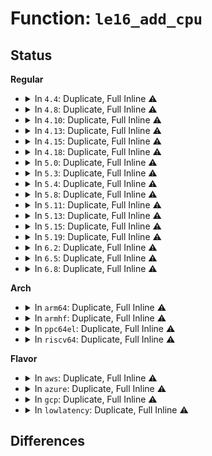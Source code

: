 # Function: <code>le16_add_cpu</code>

## Status
<b>Regular</b>
<ul>
<li>
<details>
<summary>In <code>4.4</code>: Duplicate, Full Inline ⚠️</summary>

**Collision:** Static Duplication

**Inline:** Full

**Transformation:** False

**Instances:**

```
In fs/ext4/super.c (ffffffff812ba96b)
Location: include/linux/byteorder/generic.h:143
Inline: True
Inline callers:
  - fs/ext4/super.c:ext4_setup_super
```
```
In fs/ext4/resize.c (ffffffff812c06b6)
Location: include/linux/byteorder/generic.h:143
Inline: True
Inline callers:
  - fs/ext4/resize.c:ext4_flex_group_add
```
```
In fs/ext4/extents.c (ffffffff812c3927)
Location: include/linux/byteorder/generic.h:143
Inline: True
Inline callers:
  - fs/ext4/extents.c:ext4_ext_rm_idx
  - fs/ext4/extents.c:ext4_ext_try_to_merge_right
  - fs/ext4/extents.c:ext4_ext_insert_extent
  - fs/ext4/extents.c:ext4_ext_insert_extent
  - fs/ext4/extents.c:ext4_ext_insert_extent
  - fs/ext4/extents.c:ext4_ext_insert_extent
  - fs/ext4/extents.c:ext4_ext_insert_extent
  - fs/ext4/extents.c:ext4_ext_insert_extent
  - fs/ext4/extents.c:ext4_ext_insert_extent
  - fs/ext4/extents.c:ext4_ext_remove_space
```
</details>
</li>
<li>
<details>
<summary>In <code>4.8</code>: Duplicate, Full Inline ⚠️</summary>

**Collision:** Static Duplication

**Inline:** Full

**Transformation:** False

**Instances:**

```
In fs/ext4/super.c (ffffffff812e989b)
Location: include/linux/byteorder/generic.h:143
Inline: True
Inline callers:
  - fs/ext4/super.c:ext4_setup_super
```
```
In fs/ext4/resize.c (ffffffff812efe00)
Location: include/linux/byteorder/generic.h:143
Inline: True
Inline callers:
  - fs/ext4/resize.c:ext4_flex_group_add
```
```
In fs/ext4/extents.c (ffffffff812f6571)
Location: include/linux/byteorder/generic.h:143
Inline: True
Inline callers:
  - fs/ext4/extents.c:ext4_ext_remove_space
  - fs/ext4/extents.c:ext4_ext_rm_idx
  - fs/ext4/extents.c:ext4_ext_insert_extent
  - fs/ext4/extents.c:ext4_ext_insert_extent
  - fs/ext4/extents.c:ext4_ext_insert_extent
  - fs/ext4/extents.c:ext4_ext_insert_extent
  - fs/ext4/extents.c:ext4_ext_insert_extent
  - fs/ext4/extents.c:ext4_ext_insert_extent
  - fs/ext4/extents.c:ext4_ext_insert_extent
  - fs/ext4/extents.c:ext4_ext_try_to_merge_right
```
</details>
</li>
<li>
<details>
<summary>In <code>4.10</code>: Duplicate, Full Inline ⚠️</summary>

**Collision:** Static Duplication

**Inline:** Full

**Transformation:** False

**Instances:**

```
In fs/ext4/super.c (ffffffff812ff60b)
Location: include/linux/byteorder/generic.h:143
Inline: True
Inline callers:
  - fs/ext4/super.c:ext4_setup_super
```
```
In fs/ext4/resize.c (ffffffff81305dd0)
Location: include/linux/byteorder/generic.h:143
Inline: True
Inline callers:
  - fs/ext4/resize.c:ext4_flex_group_add
```
```
In fs/ext4/extents.c (ffffffff8130c521)
Location: include/linux/byteorder/generic.h:143
Inline: True
Inline callers:
  - fs/ext4/extents.c:ext4_ext_remove_space
  - fs/ext4/extents.c:ext4_ext_rm_idx
  - fs/ext4/extents.c:ext4_ext_insert_extent
  - fs/ext4/extents.c:ext4_ext_insert_extent
  - fs/ext4/extents.c:ext4_ext_insert_extent
  - fs/ext4/extents.c:ext4_ext_insert_extent
  - fs/ext4/extents.c:ext4_ext_insert_extent
  - fs/ext4/extents.c:ext4_ext_insert_extent
  - fs/ext4/extents.c:ext4_ext_insert_extent
  - fs/ext4/extents.c:ext4_ext_try_to_merge_right
```
</details>
</li>
<li>
<details>
<summary>In <code>4.13</code>: Duplicate, Full Inline ⚠️</summary>

**Collision:** Static Duplication

**Inline:** Full

**Transformation:** False

**Instances:**

```
In fs/ext4/extents.c (ffffffff812eb02d)
Location: include/linux/byteorder/generic.h:143
Inline: True
Inline callers:
  - fs/ext4/extents.c:ext4_ext_remove_space
  - fs/ext4/extents.c:ext4_ext_rm_idx
  - fs/ext4/extents.c:ext4_ext_insert_extent
  - fs/ext4/extents.c:ext4_ext_insert_extent
  - fs/ext4/extents.c:ext4_ext_insert_extent
  - fs/ext4/extents.c:ext4_ext_insert_extent
  - fs/ext4/extents.c:ext4_ext_insert_extent
  - fs/ext4/extents.c:ext4_ext_insert_extent
  - fs/ext4/extents.c:ext4_ext_insert_extent
  - fs/ext4/extents.c:ext4_ext_try_to_merge_right
```
```
In fs/ext4/resize.c (ffffffff81320046)
Location: include/linux/byteorder/generic.h:143
Inline: True
Inline callers:
  - fs/ext4/resize.c:ext4_add_new_descs
```
```
In fs/ext4/super.c (ffffffff81334425)
Location: include/linux/byteorder/generic.h:143
Inline: True
Inline callers:
  - fs/ext4/super.c:ext4_setup_super
```
</details>
</li>
<li>
<details>
<summary>In <code>4.15</code>: Duplicate, Full Inline ⚠️</summary>

**Collision:** Static Duplication

**Inline:** Full

**Transformation:** False

**Instances:**

```
In fs/ext4/extents.c (ffffffff8130fad3)
Location: include/linux/byteorder/generic.h:144
Inline: True
Inline callers:
  - fs/ext4/extents.c:ext4_ext_remove_space
  - fs/ext4/extents.c:ext4_ext_rm_idx
  - fs/ext4/extents.c:ext4_ext_insert_extent
  - fs/ext4/extents.c:ext4_ext_insert_extent
  - fs/ext4/extents.c:ext4_ext_insert_extent
  - fs/ext4/extents.c:ext4_ext_insert_extent
  - fs/ext4/extents.c:ext4_ext_insert_extent
  - fs/ext4/extents.c:ext4_ext_insert_extent
  - fs/ext4/extents.c:ext4_ext_insert_extent
  - fs/ext4/extents.c:ext4_ext_try_to_merge_right
```
```
In fs/ext4/resize.c (ffffffff81344700)
Location: include/linux/byteorder/generic.h:144
Inline: True
Inline callers:
  - fs/ext4/resize.c:ext4_add_new_descs
```
```
In fs/ext4/super.c (ffffffff81358935)
Location: include/linux/byteorder/generic.h:144
Inline: True
Inline callers:
  - fs/ext4/super.c:ext4_setup_super
```
</details>
</li>
<li>
<details>
<summary>In <code>4.18</code>: Duplicate, Full Inline ⚠️</summary>

**Collision:** Static Duplication

**Inline:** Full

**Transformation:** False

**Instances:**

```
In fs/ext4/extents.c (ffffffff8133b30f)
Location: include/linux/byteorder/generic.h:144
Inline: True
Inline callers:
  - fs/ext4/extents.c:ext4_ext_rm_leaf
  - fs/ext4/extents.c:ext4_ext_rm_idx
  - fs/ext4/extents.c:ext4_ext_insert_extent
  - fs/ext4/extents.c:ext4_ext_insert_extent
  - fs/ext4/extents.c:ext4_ext_try_to_merge_right
  - fs/ext4/extents.c:ext4_ext_split
  - fs/ext4/extents.c:ext4_ext_split
  - fs/ext4/extents.c:ext4_ext_split
  - fs/ext4/extents.c:ext4_ext_split
  - fs/ext4/extents.c:ext4_ext_split
```
```
In fs/ext4/resize.c (ffffffff8137270d)
Location: include/linux/byteorder/generic.h:144
Inline: True
Inline callers:
  - fs/ext4/resize.c:ext4_add_new_descs
```
```
In fs/ext4/super.c (ffffffff813872d4)
Location: include/linux/byteorder/generic.h:144
Inline: True
Inline callers:
  - fs/ext4/super.c:ext4_setup_super
```
</details>
</li>
<li>
<details>
<summary>In <code>5.0</code>: Duplicate, Full Inline ⚠️</summary>

**Collision:** Static Duplication

**Inline:** Full

**Transformation:** False

**Instances:**

```
In fs/ext4/extents.c (ffffffff813525bb)
Location: include/linux/byteorder/generic.h:144
Inline: True
Inline callers:
  - fs/ext4/extents.c:ext4_ext_rm_leaf
  - fs/ext4/extents.c:ext4_ext_rm_idx
  - fs/ext4/extents.c:ext4_ext_insert_extent
  - fs/ext4/extents.c:ext4_ext_insert_extent
  - fs/ext4/extents.c:ext4_ext_try_to_merge_right
  - fs/ext4/extents.c:ext4_ext_split
  - fs/ext4/extents.c:ext4_ext_split
  - fs/ext4/extents.c:ext4_ext_split
  - fs/ext4/extents.c:ext4_ext_split
  - fs/ext4/extents.c:ext4_ext_split
```
```
In fs/ext4/resize.c (ffffffff8138a92c)
Location: include/linux/byteorder/generic.h:144
Inline: True
Inline callers:
  - fs/ext4/resize.c:ext4_add_new_descs
```
```
In fs/ext4/super.c (ffffffff8139fddc)
Location: include/linux/byteorder/generic.h:144
Inline: True
Inline callers:
  - fs/ext4/super.c:ext4_setup_super
```
</details>
</li>
<li>
<details>
<summary>In <code>5.3</code>: Duplicate, Full Inline ⚠️</summary>

**Collision:** Static Duplication

**Inline:** Full

**Transformation:** False

**Instances:**

```
In fs/ext4/extents.c (ffffffff8137be5d)
Location: include/linux/byteorder/generic.h:144
Inline: True
Inline callers:
  - fs/ext4/extents.c:ext4_ext_rm_leaf
  - fs/ext4/extents.c:ext4_ext_rm_idx
  - fs/ext4/extents.c:ext4_ext_insert_extent
  - fs/ext4/extents.c:ext4_ext_try_to_merge_right
  - fs/ext4/extents.c:ext4_ext_create_new_leaf
  - fs/ext4/extents.c:ext4_ext_split
  - fs/ext4/extents.c:ext4_ext_split
  - fs/ext4/extents.c:ext4_ext_split
  - fs/ext4/extents.c:ext4_ext_split
  - fs/ext4/extents.c:ext4_ext_split
```
```
In fs/ext4/resize.c (ffffffff813b505c)
Location: include/linux/byteorder/generic.h:144
Inline: True
Inline callers:
  - fs/ext4/resize.c:add_new_gdb
```
```
In fs/ext4/super.c (ffffffff813ca12c)
Location: include/linux/byteorder/generic.h:144
Inline: True
Inline callers:
  - fs/ext4/super.c:ext4_setup_super
```
</details>
</li>
<li>
<details>
<summary>In <code>5.4</code>: Duplicate, Full Inline ⚠️</summary>

**Collision:** Static Duplication

**Inline:** Full

**Transformation:** False

**Instances:**

```
In fs/ext4/extents.c (ffffffff8139432d)
Location: include/linux/byteorder/generic.h:144
Inline: True
Inline callers:
  - fs/ext4/extents.c:ext4_ext_rm_leaf
  - fs/ext4/extents.c:ext4_ext_rm_idx
  - fs/ext4/extents.c:ext4_ext_insert_extent
  - fs/ext4/extents.c:ext4_ext_try_to_merge_right
  - fs/ext4/extents.c:ext4_ext_create_new_leaf
  - fs/ext4/extents.c:ext4_ext_split
  - fs/ext4/extents.c:ext4_ext_split
  - fs/ext4/extents.c:ext4_ext_split
  - fs/ext4/extents.c:ext4_ext_split
  - fs/ext4/extents.c:ext4_ext_split
```
```
In fs/ext4/resize.c (ffffffff813ceb3c)
Location: include/linux/byteorder/generic.h:144
Inline: True
Inline callers:
  - fs/ext4/resize.c:add_new_gdb
```
```
In fs/ext4/super.c (ffffffff813e342c)
Location: include/linux/byteorder/generic.h:144
Inline: True
Inline callers:
  - fs/ext4/super.c:ext4_setup_super
```
</details>
</li>
<li>
<details>
<summary>In <code>5.8</code>: Duplicate, Full Inline ⚠️</summary>

**Collision:** Static Duplication

**Inline:** Full

**Transformation:** False

**Instances:**

```
In fs/ext4/extents.c (ffffffff813e030b)
Location: include/linux/byteorder/generic.h:144
Inline: True
Inline callers:
  - fs/ext4/extents.c:ext4_ext_rm_leaf
  - fs/ext4/extents.c:ext4_ext_rm_idx
  - fs/ext4/extents.c:ext4_ext_insert_extent
  - fs/ext4/extents.c:ext4_ext_try_to_merge_right
  - fs/ext4/extents.c:ext4_ext_grow_indepth
  - fs/ext4/extents.c:ext4_ext_split
  - fs/ext4/extents.c:ext4_ext_split
  - fs/ext4/extents.c:ext4_ext_split
  - fs/ext4/extents.c:ext4_ext_split
  - fs/ext4/extents.c:ext4_ext_insert_index
```
```
In fs/ext4/resize.c (ffffffff8141beb7)
Location: include/linux/byteorder/generic.h:144
Inline: True
Inline callers:
  - fs/ext4/resize.c:add_new_gdb
```
```
In fs/ext4/super.c (ffffffff81430378)
Location: include/linux/byteorder/generic.h:144
Inline: True
Inline callers:
  - fs/ext4/super.c:ext4_setup_super
```
</details>
</li>
<li>
<details>
<summary>In <code>5.11</code>: Duplicate, Full Inline ⚠️</summary>

**Collision:** Static Duplication

**Inline:** Full

**Transformation:** False

**Instances:**

```
In fs/ext4/extents.c (ffffffff813f1b8b)
Location: include/linux/byteorder/generic.h:144
Inline: True
Inline callers:
  - fs/ext4/extents.c:ext4_ext_rm_leaf
  - fs/ext4/extents.c:ext4_ext_rm_idx
  - fs/ext4/extents.c:ext4_ext_insert_extent
  - fs/ext4/extents.c:ext4_ext_try_to_merge_right
  - fs/ext4/extents.c:ext4_ext_grow_indepth
  - fs/ext4/extents.c:ext4_ext_split
  - fs/ext4/extents.c:ext4_ext_split
  - fs/ext4/extents.c:ext4_ext_split
  - fs/ext4/extents.c:ext4_ext_split
  - fs/ext4/extents.c:ext4_ext_insert_index
```
```
In fs/ext4/resize.c (ffffffff8142fbe3)
Location: include/linux/byteorder/generic.h:144
Inline: True
Inline callers:
  - fs/ext4/resize.c:add_new_gdb
```
```
In fs/ext4/super.c (ffffffff814490b8)
Location: include/linux/byteorder/generic.h:144
Inline: True
Inline callers:
  - fs/ext4/super.c:ext4_setup_super
```
</details>
</li>
<li>
<details>
<summary>In <code>5.13</code>: Duplicate, Full Inline ⚠️</summary>

**Collision:** Static Duplication

**Inline:** Full

**Transformation:** False

**Instances:**

```
In fs/ext4/extents.c (ffffffff813f800b)
Location: include/linux/byteorder/generic.h:144
Inline: True
Inline callers:
  - fs/ext4/extents.c:ext4_ext_rm_leaf
  - fs/ext4/extents.c:ext4_ext_rm_idx
  - fs/ext4/extents.c:ext4_ext_insert_extent
  - fs/ext4/extents.c:ext4_ext_try_to_merge_right
  - fs/ext4/extents.c:ext4_ext_grow_indepth
  - fs/ext4/extents.c:ext4_ext_split
  - fs/ext4/extents.c:ext4_ext_split
  - fs/ext4/extents.c:ext4_ext_split
  - fs/ext4/extents.c:ext4_ext_split
  - fs/ext4/extents.c:ext4_ext_insert_index
```
```
In fs/ext4/resize.c (ffffffff814368a5)
Location: include/linux/byteorder/generic.h:144
Inline: True
Inline callers:
  - fs/ext4/resize.c:add_new_gdb
```
```
In fs/ext4/super.c (ffffffff8144ea36)
Location: include/linux/byteorder/generic.h:144
Inline: True
Inline callers:
  - fs/ext4/super.c:ext4_setup_super
```
</details>
</li>
<li>
<details>
<summary>In <code>5.15</code>: Duplicate, Full Inline ⚠️</summary>

**Collision:** Static Duplication

**Inline:** Full

**Transformation:** False

**Instances:**

```
In fs/ext4/extents.c (ffffffff8144a4f5)
Location: include/linux/byteorder/generic.h:144
Inline: True
Inline callers:
  - fs/ext4/extents.c:ext4_ext_rm_leaf
  - fs/ext4/extents.c:ext4_ext_rm_idx
  - fs/ext4/extents.c:ext4_ext_insert_extent
  - fs/ext4/extents.c:ext4_ext_try_to_merge_right
  - fs/ext4/extents.c:ext4_ext_grow_indepth
  - fs/ext4/extents.c:ext4_ext_split
  - fs/ext4/extents.c:ext4_ext_split
  - fs/ext4/extents.c:ext4_ext_split
  - fs/ext4/extents.c:ext4_ext_split
  - fs/ext4/extents.c:ext4_ext_insert_index
```
```
In fs/ext4/resize.c (ffffffff8148a4c9)
Location: include/linux/byteorder/generic.h:144
Inline: True
Inline callers:
  - fs/ext4/resize.c:add_new_gdb
```
```
In fs/ext4/super.c (ffffffff814a2508)
Location: include/linux/byteorder/generic.h:144
Inline: True
Inline callers:
  - fs/ext4/super.c:ext4_setup_super
```
</details>
</li>
<li>
<details>
<summary>In <code>5.19</code>: Duplicate, Full Inline ⚠️</summary>

**Collision:** Static Duplication

**Inline:** Full

**Transformation:** False

**Instances:**

```
In fs/ext4/extents.c (ffffffff814c6c53)
Location: include/linux/byteorder/generic.h:144
Inline: True
Inline callers:
  - fs/ext4/extents.c:ext4_ext_rm_leaf
  - fs/ext4/extents.c:ext4_ext_rm_idx
  - fs/ext4/extents.c:ext4_ext_insert_extent
  - fs/ext4/extents.c:ext4_ext_try_to_merge_right
  - fs/ext4/extents.c:ext4_ext_grow_indepth
  - fs/ext4/extents.c:ext4_ext_split
  - fs/ext4/extents.c:ext4_ext_split
  - fs/ext4/extents.c:ext4_ext_split
  - fs/ext4/extents.c:ext4_ext_split
  - fs/ext4/extents.c:ext4_ext_insert_index
```
```
In fs/ext4/resize.c (ffffffff8150de8d)
Location: include/linux/byteorder/generic.h:144
Inline: True
Inline callers:
  - fs/ext4/resize.c:add_new_gdb
```
```
In fs/ext4/super.c (ffffffff8152982e)
Location: include/linux/byteorder/generic.h:144
Inline: True
Inline callers:
  - fs/ext4/super.c:ext4_setup_super
```
</details>
</li>
<li>
<details>
<summary>In <code>6.2</code>: Duplicate, Full Inline ⚠️</summary>

**Collision:** Static Duplication

**Inline:** Full

**Transformation:** False

**Instances:**

```
In fs/ext4/extents.c (ffffffff8155f1db)
Location: include/linux/byteorder/generic.h:144
Inline: True
Inline callers:
  - fs/ext4/extents.c:ext4_ext_rm_leaf
  - fs/ext4/extents.c:ext4_ext_rm_idx
  - fs/ext4/extents.c:ext4_ext_insert_extent
  - fs/ext4/extents.c:ext4_ext_try_to_merge_right
  - fs/ext4/extents.c:ext4_ext_grow_indepth
  - fs/ext4/extents.c:ext4_ext_split
  - fs/ext4/extents.c:ext4_ext_split
  - fs/ext4/extents.c:ext4_ext_split
  - fs/ext4/extents.c:ext4_ext_split
  - fs/ext4/extents.c:ext4_ext_insert_index
```
```
In fs/ext4/resize.c (ffffffff815a8ce2)
Location: include/linux/byteorder/generic.h:144
Inline: True
Inline callers:
  - fs/ext4/resize.c:add_new_gdb
```
```
In fs/ext4/super.c (ffffffff815c7fdb)
Location: include/linux/byteorder/generic.h:144
Inline: True
Inline callers:
  - fs/ext4/super.c:ext4_setup_super
```
</details>
</li>
<li>
<details>
<summary>In <code>6.5</code>: Duplicate, Full Inline ⚠️</summary>

**Collision:** Static Duplication

**Inline:** Full

**Transformation:** False

**Instances:**

```
In fs/ext4/extents.c (ffffffff81596f9a)
Location: include/linux/byteorder/generic.h:144
Inline: True
Inline callers:
  - fs/ext4/extents.c:ext4_ext_rm_leaf
  - fs/ext4/extents.c:ext4_ext_rm_idx
  - fs/ext4/extents.c:ext4_ext_insert_extent
  - fs/ext4/extents.c:ext4_ext_try_to_merge_right
  - fs/ext4/extents.c:ext4_ext_grow_indepth
  - fs/ext4/extents.c:ext4_ext_split
  - fs/ext4/extents.c:ext4_ext_split
  - fs/ext4/extents.c:ext4_ext_split
  - fs/ext4/extents.c:ext4_ext_split
  - fs/ext4/extents.c:ext4_ext_insert_index
```
```
In fs/ext4/resize.c (ffffffff815df563)
Location: include/linux/byteorder/generic.h:144
Inline: True
Inline callers:
  - fs/ext4/resize.c:add_new_gdb
```
```
In fs/ext4/super.c (ffffffff815ffdeb)
Location: include/linux/byteorder/generic.h:144
Inline: True
Inline callers:
  - fs/ext4/super.c:ext4_setup_super
```
</details>
</li>
<li>
<details>
<summary>In <code>6.8</code>: Duplicate, Full Inline ⚠️</summary>

**Collision:** Static Duplication

**Inline:** Full

**Transformation:** False

**Instances:**

```
In fs/ext4/extents.c (ffffffff815cfc4a)
Location: include/linux/byteorder/generic.h:144
Inline: True
Inline callers:
  - fs/ext4/extents.c:ext4_ext_rm_leaf
  - fs/ext4/extents.c:ext4_ext_rm_idx
  - fs/ext4/extents.c:ext4_ext_insert_extent
  - fs/ext4/extents.c:ext4_ext_try_to_merge_right
  - fs/ext4/extents.c:ext4_ext_grow_indepth
  - fs/ext4/extents.c:ext4_ext_split
  - fs/ext4/extents.c:ext4_ext_split
  - fs/ext4/extents.c:ext4_ext_split
  - fs/ext4/extents.c:ext4_ext_split
  - fs/ext4/extents.c:ext4_ext_insert_index
```
```
In fs/ext4/resize.c (ffffffff81618043)
Location: include/linux/byteorder/generic.h:144
Inline: True
Inline callers:
  - fs/ext4/resize.c:add_new_gdb
```
```
In fs/ext4/super.c (ffffffff81638b3b)
Location: include/linux/byteorder/generic.h:144
Inline: True
Inline callers:
  - fs/ext4/super.c:ext4_setup_super
```
</details>
</li>
</ul>
<b>Arch</b>
<ul>
<li>
<details>
<summary>In <code>arm64</code>: Duplicate, Full Inline ⚠️</summary>

**Collision:** Static Duplication

**Inline:** Full

**Transformation:** False

**Instances:**

```
In fs/ext4/extents.c (ffff8000104670b0)
Location: include/linux/byteorder/generic.h:144
Inline: True
Inline callers:
  - fs/ext4/extents.c:ext4_ext_rm_leaf
  - fs/ext4/extents.c:ext4_ext_rm_idx
  - fs/ext4/extents.c:ext4_ext_insert_extent
  - fs/ext4/extents.c:ext4_ext_try_to_merge_right
  - fs/ext4/extents.c:ext4_ext_create_new_leaf
  - fs/ext4/extents.c:ext4_ext_split
  - fs/ext4/extents.c:ext4_ext_split
  - fs/ext4/extents.c:ext4_ext_split
  - fs/ext4/extents.c:ext4_ext_split
  - fs/ext4/extents.c:ext4_ext_split
```
```
In fs/ext4/resize.c (ffff8000104a7488)
Location: include/linux/byteorder/generic.h:144
Inline: True
Inline callers:
  - fs/ext4/resize.c:add_new_gdb
```
```
In fs/ext4/super.c (ffff8000104bc9bc)
Location: include/linux/byteorder/generic.h:144
Inline: True
Inline callers:
  - fs/ext4/super.c:ext4_setup_super
```
</details>
</li>
<li>
<details>
<summary>In <code>armhf</code>: Duplicate, Full Inline ⚠️</summary>

**Collision:** Static Duplication

**Inline:** Full

**Transformation:** False

**Instances:**

```
In fs/ext4/extents.c (c0627bc4)
Location: include/linux/byteorder/generic.h:144
Inline: True
Inline callers:
  - fs/ext4/extents.c:ext4_ext_rm_leaf
  - fs/ext4/extents.c:ext4_ext_rm_idx
  - fs/ext4/extents.c:ext4_ext_insert_extent
  - fs/ext4/extents.c:ext4_ext_try_to_merge_right
  - fs/ext4/extents.c:ext4_ext_create_new_leaf
  - fs/ext4/extents.c:ext4_ext_split
  - fs/ext4/extents.c:ext4_ext_split
  - fs/ext4/extents.c:ext4_ext_split
  - fs/ext4/extents.c:ext4_ext_split
  - fs/ext4/extents.c:ext4_ext_split
```
```
In fs/ext4/resize.c (c06695e4)
Location: include/linux/byteorder/generic.h:144
Inline: True
Inline callers:
  - fs/ext4/resize.c:add_new_gdb
```
```
In fs/ext4/super.c (c068005c)
Location: include/linux/byteorder/generic.h:144
Inline: True
Inline callers:
  - fs/ext4/super.c:ext4_setup_super
```
</details>
</li>
<li>
<details>
<summary>In <code>ppc64el</code>: Duplicate, Full Inline ⚠️</summary>

**Collision:** Static Duplication

**Inline:** Full

**Transformation:** False

**Instances:**

```
In fs/ext4/extents.c (c000000000585244)
Location: include/linux/byteorder/generic.h:144
Inline: True
Inline callers:
  - fs/ext4/extents.c:ext4_ext_rm_leaf
  - fs/ext4/extents.c:ext4_ext_rm_idx
  - fs/ext4/extents.c:ext4_ext_insert_extent
  - fs/ext4/extents.c:ext4_ext_insert_extent
  - fs/ext4/extents.c:ext4_ext_try_to_merge_right
  - fs/ext4/extents.c:ext4_ext_split
  - fs/ext4/extents.c:ext4_ext_split
  - fs/ext4/extents.c:ext4_ext_split
  - fs/ext4/extents.c:ext4_ext_split
  - fs/ext4/extents.c:ext4_ext_split
```
```
In fs/ext4/resize.c (c0000000005d4e7c)
Location: include/linux/byteorder/generic.h:144
Inline: True
Inline callers:
  - fs/ext4/resize.c:add_new_gdb
```
```
In fs/ext4/super.c (c0000000005f2820)
Location: include/linux/byteorder/generic.h:144
Inline: True
Inline callers:
  - fs/ext4/super.c:ext4_setup_super
```
</details>
</li>
<li>
<details>
<summary>In <code>riscv64</code>: Duplicate, Full Inline ⚠️</summary>

**Collision:** Static Duplication

**Inline:** Full

**Transformation:** False

**Instances:**

```
In fs/ext4/extents.c (ffffffe0002f4f22)
Location: include/linux/byteorder/generic.h:144
Inline: True
Inline callers:
  - fs/ext4/extents.c:ext4_ext_rm_leaf
  - fs/ext4/extents.c:ext4_ext_rm_idx
  - fs/ext4/extents.c:ext4_ext_insert_extent
  - fs/ext4/extents.c:ext4_ext_try_to_merge_right
  - fs/ext4/extents.c:ext4_ext_create_new_leaf
  - fs/ext4/extents.c:ext4_ext_split
  - fs/ext4/extents.c:ext4_ext_split
  - fs/ext4/extents.c:ext4_ext_split
  - fs/ext4/extents.c:ext4_ext_split
  - fs/ext4/extents.c:ext4_ext_split
```
```
In fs/ext4/resize.c (ffffffe000327e34)
Location: include/linux/byteorder/generic.h:144
Inline: True
Inline callers:
  - fs/ext4/resize.c:add_new_gdb
```
```
In fs/ext4/super.c (ffffffe0003386d4)
Location: include/linux/byteorder/generic.h:144
Inline: True
Inline callers:
  - fs/ext4/super.c:ext4_setup_super
```
</details>
</li>
</ul>
<b>Flavor</b>
<ul>
<li>
<details>
<summary>In <code>aws</code>: Duplicate, Full Inline ⚠️</summary>

**Collision:** Static Duplication

**Inline:** Full

**Transformation:** False

**Instances:**

```
In fs/ext4/extents.c (ffffffff8138c90d)
Location: include/linux/byteorder/generic.h:144
Inline: True
Inline callers:
  - fs/ext4/extents.c:ext4_ext_rm_leaf
  - fs/ext4/extents.c:ext4_ext_rm_idx
  - fs/ext4/extents.c:ext4_ext_insert_extent
  - fs/ext4/extents.c:ext4_ext_try_to_merge_right
  - fs/ext4/extents.c:ext4_ext_create_new_leaf
  - fs/ext4/extents.c:ext4_ext_split
  - fs/ext4/extents.c:ext4_ext_split
  - fs/ext4/extents.c:ext4_ext_split
  - fs/ext4/extents.c:ext4_ext_split
  - fs/ext4/extents.c:ext4_ext_split
```
```
In fs/ext4/resize.c (ffffffff813c711c)
Location: include/linux/byteorder/generic.h:144
Inline: True
Inline callers:
  - fs/ext4/resize.c:add_new_gdb
```
```
In fs/ext4/super.c (ffffffff813dba0c)
Location: include/linux/byteorder/generic.h:144
Inline: True
Inline callers:
  - fs/ext4/super.c:ext4_setup_super
```
</details>
</li>
<li>
<details>
<summary>In <code>azure</code>: Duplicate, Full Inline ⚠️</summary>

**Collision:** Static Duplication

**Inline:** Full

**Transformation:** False

**Instances:**

```
In fs/ext4/extents.c (ffffffff8137d39d)
Location: include/linux/byteorder/generic.h:144
Inline: True
Inline callers:
  - fs/ext4/extents.c:ext4_ext_rm_leaf
  - fs/ext4/extents.c:ext4_ext_rm_idx
  - fs/ext4/extents.c:ext4_ext_insert_extent
  - fs/ext4/extents.c:ext4_ext_try_to_merge_right
  - fs/ext4/extents.c:ext4_ext_create_new_leaf
  - fs/ext4/extents.c:ext4_ext_split
  - fs/ext4/extents.c:ext4_ext_split
  - fs/ext4/extents.c:ext4_ext_split
  - fs/ext4/extents.c:ext4_ext_split
  - fs/ext4/extents.c:ext4_ext_split
```
```
In fs/ext4/resize.c (ffffffff813b7b9c)
Location: include/linux/byteorder/generic.h:144
Inline: True
Inline callers:
  - fs/ext4/resize.c:add_new_gdb
```
```
In fs/ext4/super.c (ffffffff813cc48c)
Location: include/linux/byteorder/generic.h:144
Inline: True
Inline callers:
  - fs/ext4/super.c:ext4_setup_super
```
</details>
</li>
<li>
<details>
<summary>In <code>gcp</code>: Duplicate, Full Inline ⚠️</summary>

**Collision:** Static Duplication

**Inline:** Full

**Transformation:** False

**Instances:**

```
In fs/ext4/extents.c (ffffffff8138a26d)
Location: include/linux/byteorder/generic.h:144
Inline: True
Inline callers:
  - fs/ext4/extents.c:ext4_ext_rm_leaf
  - fs/ext4/extents.c:ext4_ext_rm_idx
  - fs/ext4/extents.c:ext4_ext_insert_extent
  - fs/ext4/extents.c:ext4_ext_try_to_merge_right
  - fs/ext4/extents.c:ext4_ext_create_new_leaf
  - fs/ext4/extents.c:ext4_ext_split
  - fs/ext4/extents.c:ext4_ext_split
  - fs/ext4/extents.c:ext4_ext_split
  - fs/ext4/extents.c:ext4_ext_split
  - fs/ext4/extents.c:ext4_ext_split
```
```
In fs/ext4/resize.c (ffffffff813c45ac)
Location: include/linux/byteorder/generic.h:144
Inline: True
Inline callers:
  - fs/ext4/resize.c:add_new_gdb
```
```
In fs/ext4/super.c (ffffffff813d8eac)
Location: include/linux/byteorder/generic.h:144
Inline: True
Inline callers:
  - fs/ext4/super.c:ext4_setup_super
```
</details>
</li>
<li>
<details>
<summary>In <code>lowlatency</code>: Duplicate, Full Inline ⚠️</summary>

**Collision:** Static Duplication

**Inline:** Full

**Transformation:** False

**Instances:**

```
In fs/ext4/extents.c (ffffffff8139df9d)
Location: include/linux/byteorder/generic.h:144
Inline: True
Inline callers:
  - fs/ext4/extents.c:ext4_ext_rm_leaf
  - fs/ext4/extents.c:ext4_ext_rm_idx
  - fs/ext4/extents.c:ext4_ext_insert_extent
  - fs/ext4/extents.c:ext4_ext_try_to_merge_right
  - fs/ext4/extents.c:ext4_ext_create_new_leaf
  - fs/ext4/extents.c:ext4_ext_split
  - fs/ext4/extents.c:ext4_ext_split
  - fs/ext4/extents.c:ext4_ext_split
  - fs/ext4/extents.c:ext4_ext_split
  - fs/ext4/extents.c:ext4_ext_split
```
```
In fs/ext4/resize.c (ffffffff813d9786)
Location: include/linux/byteorder/generic.h:144
Inline: True
Inline callers:
  - fs/ext4/resize.c:add_new_gdb
```
```
In fs/ext4/super.c (ffffffff813ee19c)
Location: include/linux/byteorder/generic.h:144
Inline: True
Inline callers:
  - fs/ext4/super.c:ext4_setup_super
```
</details>
</li>
</ul>

## Differences
